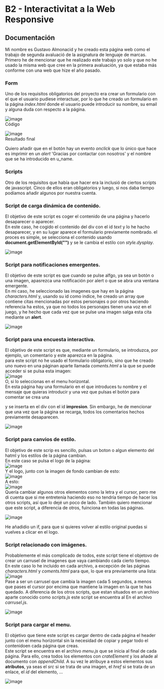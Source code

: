 # B2 - Interactivitat a la Web Responsive

## Documentación

Mi nombre es Gustavo Almonacid y he creado esta página web como el trabajo de segunda avaluació de la asignatura de lenguaje de marcas. Primero he de mencionar que he realizado este trabajo yo solo y que no he usado la misma web que cree en la primera avaluación, ya que estaba más conforme con una web que hize el año pasado.

### Form

Uno de los requisitos obligatorios del proyecto era crear un formulario con el que el usuario pudiese interactuar, por lo que he creado un formulario en la página _index.html_ donde el usuario puede introducir su nombre, su email y alguna duda con respecto a la página.

![image](https://github.com/Gustavoalmonacid/B2---Interactivitat-a-la-Web-Responsive/assets/114769152/bcc9993e-0480-4e15-940e-fec770110e80)  
Código

![image](https://github.com/Gustavoalmonacid/B2---Interactivitat-a-la-Web-Responsive/assets/114769152/64a38289-9c2c-43a8-8361-ef2724342d57)  
Resultado final

Quiero añadir que en el botón hay un evento _onclick_ que lo único que hace es imprimir en un _alert_ 'Gracias por contactar con nosotros' y el nombre que se ha introducido en u_name.

### Scripts

Otro de los requisitos que había que hacer era la inclusió de ciertos scripts de javascript. Cinco de ellos eran obligatorios y luego, si nos daba tiempo podíamos añadir algunos por nuestra cuenta.

### Script de carga dinámica de contenido.

El objetivo de este script es coger el contenido de una página y hacerlo desaparecer o aparecer.  
En este caso, he cogido el contenido del div con el id _text_ y lo he hacho desaparecer, y en su lugar aparece el formulario previamente nombrado. el proces es simple, se selecciona el contenido usando **document.getElementById("")** y se le cambia el estilo con _style.dysplay_.

![image](https://github.com/Gustavoalmonacid/B2---Interactivitat-a-la-Web-Responsive/assets/114769152/5054d56f-dedf-49f0-92ef-d3fbab586e60)

### Script para notificaciones emergentes.

El objetivo de este script es que cuando se pulse alfgo, ya sea un botón o una imagen, apasrezca una notificación por alert o que se abra una ventana emergente.  
En mi caso, he seleccionado las imagenes que hay en la página _characters.html_ y, usando su id como indice, he creado un array que contiene citas mencionadas por estos personajes o por otros haciendo referencia ha estos, ya que no todos los personajes tienen una voz en el juego, y he hecho que cada vez que se pulse una imagen salga esta cita mediante un **alert**.

![image](https://github.com/Gustavoalmonacid/B2---Interactivitat-a-la-Web-Responsive/assets/114769152/e0fce53d-8113-44b0-8dd0-65f20659d14c)

### Script para una encuesta interactiva.

El objetivo de este script es que, mediante un formulario, se introduzca, por ejemplo, un comentario y este aparezca en la página.  
para este script no he usado el formulario obligatorio, sino que he creado uno nuevo en una páginan aparte llamada _coments.html_ a la que se puede acceder si se pulsa esta imagen:  
![image](https://github.com/Gustavoalmonacid/B2---Interactivitat-a-la-Web-Responsive/assets/114769152/21926cf4-5f9b-4abd-a4a0-b383c6d5e1f7)  
O, si lo seleccionas en el menu horizontal.  
En esta página hay una formulario en el que introduces tu nombre y el mensaje que quieras introducir y una vez que pulsas el botón para comentar se crea una _<p>_ y se inserta en el div con el id **impresion**. Sin embargo, he de mencionar que una vez que la página se recarga, todos los comentarios hechos previamente desaparecen.

![image](https://github.com/Gustavoalmonacid/B2---Interactivitat-a-la-Web-Responsive/assets/114769152/7969ada1-7046-457b-b0f3-c7988a5d9efa)

### Script para canvios de estilo.

El objetivo de este scrip es sencillo, pulsas un boton o algun elemento del hatml y los estilos de la página cambian.  
En este caso se pulsa el logo de la página:  
![image](https://github.com/Gustavoalmonacid/B2---Interactivitat-a-la-Web-Responsive/assets/114769152/38cabbe7-f1e9-4230-af92-b16452c52d7e)  
Y el logo, junto con la imagen de fondo cambian de esto:  
![image](https://github.com/Gustavoalmonacid/B2---Interactivitat-a-la-Web-Responsive/assets/114769152/32ec527f-b78c-499a-8cc9-5358b753ace6)  
A esto:  
![image](https://github.com/Gustavoalmonacid/B2---Interactivitat-a-la-Web-Responsive/assets/114769152/deb380f6-a003-4ca6-bf57-0c9efaacd429)  
Quería cambiar algunos otros elementos como la letra y el cursor, pero me di cuenta que si me entretenía haciendo eso no tendría tiempo de hacer los otros scripts, así que lo dejé un poco de lado. También quiero mencionar que este script, a diferencia de otros, fuinciona en todas las páginas.

![image](https://github.com/Gustavoalmonacid/B2---Interactivitat-a-la-Web-Responsive/assets/114769152/31eef8bb-b248-4f96-b92b-5445242df3d9)

He añadidio un if, para que si quieres volver al estilo original puedas si vuelves a clicar en el logo.

### Script relacionado con imágenes.

Probablemente el más complicado de todos, este script tiene el objetovo de crear un carrusel de imagenes que vaya cambiando cada cierto tiempo.  
En este caso lo he incluido en cada archivo, a excepción de las páginas _characters.html_ y _coments.html_ para que, lo que era previamente una lista:  
![image](https://github.com/Gustavoalmonacid/B2---Interactivitat-a-la-Web-Responsive/assets/114769152/587cc345-810d-4299-97d1-6a4f54e04e37)  
Pase a ser un carrusel que cambia la imagen cada 5 segundos, a menos que pases el cursor por encima que mantiene la imagen en la que te has quedado. A diferencia de los otros scripts, que estan situados en un archivo aparte conocido como _scripts.js_ este script se encuentra al En el archivo _carrusel.js_.

![image](https://github.com/Gustavoalmonacid/B2---Interactivitat-a-la-Web-Responsive/assets/114769152/486f4b94-aff3-4111-aae3-f2fb261cfaa0)

### Script para cargar el menu.

El objetivo que tiene este script es cargar dentro de cada página el header junto con el menu horizontal sin la necesidad de copiar y pegar todo el contenidoen cada página que creas.  
Este script se encuentra en el archivo _menu.js_ que se inicia al final de cada página. Para ello, crea todos los elementos con _crateElement_ y los añade al documento con _appendChild_. A su vez le atribuye a estos elementos sus **atributos**, ya seas el _src_ si se trata de una imagen, el _href_ si se trata de un enlace, el _id_ del elemento, ... 

![image](https://github.com/Gustavoalmonacid/B2---Interactivitat-a-la-Web-Responsive/assets/114769152/0ff3a3ed-3ba0-4b83-b72c-78a6564fb58f)
